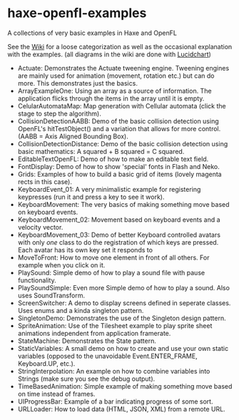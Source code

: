 # haxe-openfl-examples
A collections of very basic examples in Haxe and OpenFL

See the [Wiki](https://github.com/manno-xx/haxe-openfl-examples/wiki) for a loose categorization as well as the occasional explanation with the examples.
(all diagrams in the wiki are done with [Lucidchart](https://www.lucidchart.com/))

* Actuate: Demonstrates the Actuate tweening engine. Tweening engines are mainly used for animation (movement, rotation etc.) but can do more. This demonstrates just the basics.
* ArrayExampleOne: Using an array as a source of information. The application flicks through the items in the array until it is empty.
* CelularAutomataMap: Map generation with Cellular automata (click the stage to step the algorithm).
* CollisionDetectionAABB: Demo of the basic collision detection using OpenFL's hitTestObject() and a variation that allows for more control. (AABB = Axis Aligned Bounding Box).
* CollisionDetectionDistance: Demo of the basic collision detection using basic mathematics: A squared + B squared = C squared.
* EditableTextOpenFL: Demo of how to make an editable text field.
* FontDisplay: Demo of how to show 'special' fonts in Flash and Neko.
* Grids: Examples of how to build a basic grid of items (lovely magenta rects in this case).
* KeyboardEvent_01: A very minimalistic example for registering keypresses (run it and press a key to see it work).
* KeyboardMovement: The very basics of making something move based on keyboard events.
* KeyboardMovement_02: Movement based on keyboard events and a velocity vector.
* KeyboardMovement_03: Demo of better Keyboard controlled avatars with only _one_ class to do the registration of which keys are pressed. Each avatar has its own key set it responds to
* MoveToFront: How to move one element in front of all others. For example when you click on it.
* PlaySound: Simple demo of how to play a sound file with pause functionality.
* PlaySoundSimple: Even more Simple demo of how to play a sound. Also uses SoundTransform.
* ScreenSwitcher: A demo to display screens defined in seperate classes. Uses enums and a kinda singleton pattern.
* SingletonDemo: Demonstrates the use of the Singleton design pattern.
* SpriteAnimation: Use of the Tilesheet example to play sprite sheet animations independent from application framerate.
* StateMachine: Demonstrates the State pattern.
* StaticVariables: A small demo on how to create and use your own static variables (opposed to the unavoidable Event.ENTER_FRAME, Keyboard.UP, etc.).
* StringInterpolation: An example on how to combine variables into Strings (make sure you see the debug output).
* TimeBasedAnimation: Simple example of making something move based on time instead of frames.
* UIProgressBar: Example of a bar indicating progress of some sort.
* URLLoader: How to load data (HTML, JSON, XML) from a remote URL.
